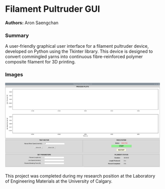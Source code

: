 # Filament Pultruder GUI

**Authors:** Aron Saengchan

### Summary
A user-friendly graphical user interface for a filament pultruder device, developed on Python using the Tkinter library. This device is designed to convert commingled yarns into continuous fibre-reinforced polymer composite filament for 3D printing.

### Images
<div align="center">
	<img src="./filament_pultruder_gui_screenshot.jpg">
</div>
<br>
This project was completed during my research position at the Laboratory of Engineering Materials at the University of Calgary.

